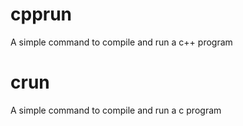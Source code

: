 # cpprun
A simple command to compile and run a c++ program
# crun
A simple command to compile and run a c program
